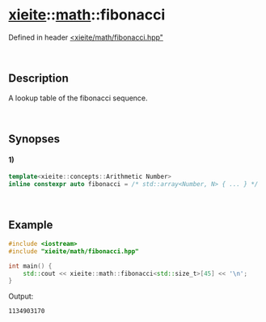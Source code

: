 # [xieite](../../xieite.md)\:\:[math](../../math.md)\:\:fibonacci
Defined in header [<xieite/math/fibonacci.hpp"](../../../include/xieite/math/fibonacci.hpp)

&nbsp;

## Description
A lookup table of the fibonacci sequence.

&nbsp;

## Synopses
#### 1)
```cpp
template<xieite::concepts::Arithmetic Number>
inline constexpr auto fibonacci = /* std::array<Number, N> { ... } */
```

&nbsp;

## Example
```cpp
#include <iostream>
#include "xieite/math/fibonacci.hpp"

int main() {
    std::cout << xieite::math::fibonacci<std::size_t>[45] << '\n';
}
```
Output:
```
1134903170
```
